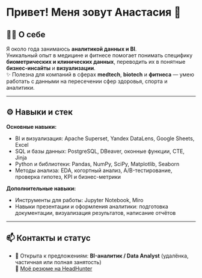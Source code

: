 # Привет! Меня зовут Анастасия 👋

## 🧑‍💻 О себе
Я около года занимаюсь **аналитикой данных и BI**.  
Уникальный опыт в медицине и фитнесе помогает понимать специфику **биометрических и клинических данных**, переводить их в понятные **бизнес-инсайты** и **визуализации**.  
✨ Полезна для компаний в сферах **medtech**, **biotech** и **фитнеса** — умею работать с данными на пересечении сфер здоровья, спорта и аналитики.

---

## ⚙️ Навыки и стек

**Основные навыки:**  
- BI и визуализация: Apache Superset, Yandex DataLens, Google Sheets, Excel  
- SQL и базы данных: PostgreSQL, DBeaver, оконные функции, CTE, Jinja  
- Python и библиотеки: Pandas, NumPy, SciPy, Matplotlib, Seaborn  
- Методы анализа: EDA, когортный анализ, A/B-тестирование, проверка гипотез, KPI и бизнес-метрики  

**Дополнительные навыки:**  
- Инструменты для работы: Jupyter Notebook, Miro  
- Навыки презентации и оформления аналитики: подготовка документации, визуализация результатов, написание отчётов  

---

## 📫 Контакты и статус
- 💼 Открыта к предложениям: **BI-аналитик / Data Analyst** (удалёнка, частичная или полная занятость)  
🔗 [Моё резюме на HeadHunter](https://hh.ru/resume/68968528ff0f5f24fc0039ed1f50574a364931)

